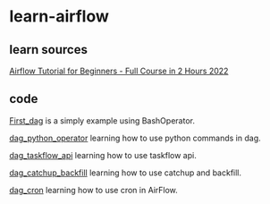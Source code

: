 # learn-airflow

## learn sources
[Airflow Tutorial for Beginners - Full Course in 2 Hours 2022](https://www.youtube.com/watch?v=K9AnJ9_ZAXE)

## code
[First_dag](https://github.com/katsuba-mikhail/learn-airflow/blob/main/dags/first_dag.py) is a simply example using BashOperator.

[dag_python_operator](https://github.com/katsuba-mikhail/learn-airflow/blob/main/dags/dag_python_operator.py) learning how to use python commands in dag.

[dag_taskflow_api](https://github.com/katsuba-mikhail/learn-airflow/blob/main/dags/dag_taskflow_api.py) learning how to use taskflow api.

[dag_catchup_backfill](https://github.com/katsuba-mikhail/learn-airflow/blob/main/dags/dag_catchup_backfill.py) learning how to use catchup and backfill.

[dag_cron](https://github.com/katsuba-mikhail/learn-airflow/blob/main/dags/dag_cron.py) learning how to use cron in AirFlow.

